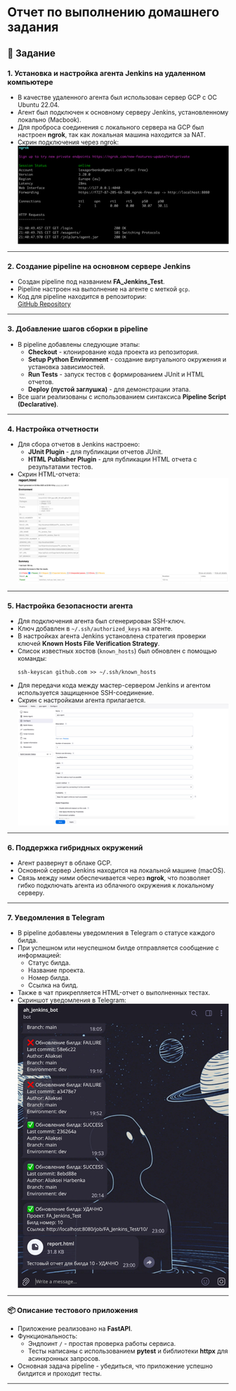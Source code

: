 # Отчет по выполнению домашнего задания

## 📌 Задание
### 1. Установка и настройка агента Jenkins на удаленном компьютере
- В качестве удаленного агента был использован сервер GCP с ОС Ubuntu 22.04.
- Агент был подключен к основному серверу Jenkins, установленному локально (Macbook).
- Для проброса соединения с локального сервера на GCP был настроен **ngrok**, так как локальная машина находится за NAT.
- Скрин подключения через ngrok:
    ![ngrok подключение](./images/ngrok_connection.jpg)

---

### 2. Создание pipeline на основном сервере Jenkins
- Создан pipeline под названием **FA_Jenkins_Test**.
- Pipeline настроен на выполнение на агенте с меткой `gcp`.
- Код для pipeline находится в репозитории:  
    [GitHub Repository](https://github.com/bagorbenko/fast-api-jenkins-test)

---

### 3. Добавление шагов сборки в pipeline
- В pipeline добавлены следующие этапы:
    - **Checkout** - клонирование кода проекта из репозитория.
    - **Setup Python Environment** - создание виртуального окружения и установка зависимостей.
    - **Run Tests** - запуск тестов с формированием JUnit и HTML отчетов.
    - **Deploy (пустой заглушка)** - для демонстрации этапа.
- Все шаги реализованы с использованием синтаксиса **Pipeline Script (Declarative)**.

---

### 4. Настройка отчетности
- Для сбора отчетов в Jenkins настроено:
    - **JUnit Plugin** - для публикации отчетов JUnit.
    - **HTML Publisher Plugin** - для публикации HTML отчета с результатами тестов.
- Скрин HTML-отчета:
    ![HTML Test Report](./images/html_report.jpg)

---

### 5. Настройка безопасности агента
- Для подключения агента был сгенерирован SSH-ключ.
- Ключ добавлен в `~/.ssh/authorized_keys` на агенте.
- В настройках агента Jenkins установлена стратегия проверки ключей **Known Hosts File Verification Strategy**.
- Список известных хостов (`known_hosts`) был обновлен с помощью команды:
    ```
    ssh-keyscan github.com >> ~/.ssh/known_hosts
    ```
- Для передачи кода между мастер-сервером Jenkins и агентом используется защищенное SSH-соединение.
- Скрин с настройками агента прилагается.
    ![Настройки агента Jenkins](./images/agent_settings.jpg)

---

### 6. Поддержка гибридных окружений
- Агент развернут в облаке GCP.
- Основной сервер Jenkins находится на локальной машине (macOS).
- Связь между ними обеспечивается через **ngrok**, что позволяет гибко подключать агента из облачного окружения к локальному серверу.

---

### 7. Уведомления в Telegram
- В pipeline добавлены уведомления в Telegram о статусе каждого билда.
- При успешном или неуспешном билде отправляется сообщение с информацией:
    - Статус билда.
    - Название проекта.
    - Номер билда.
    - Ссылка на билд.
- Также в чат прикрепляется HTML-отчет о выполненных тестах.
- Скриншот уведомления в Telegram:
    ![Telegram уведомление](./images/telegram_notification.jpg)

---

### 📦 Описание тестового приложения
- Приложение реализовано на **FastAPI**.
- Функциональность:
    - Эндпоинт `/` - простая проверка работы сервиса.
    - Тесты написаны с использованием **pytest** и библиотеки **httpx** для асинхронных запросов.
- Основная задача pipeline - убедиться, что приложение успешно билдится и проходит тесты.

---
